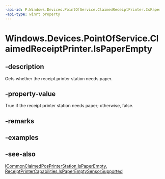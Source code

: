 ```yaml
---
-api-id: P:Windows.Devices.PointOfService.ClaimedReceiptPrinter.IsPaperEmpty
-api-type: winrt property
---
```


<!-- Property syntax
public bool IsPaperEmpty { get; }
-->

# Windows.Devices.PointOfService.ClaimedReceiptPrinter.IsPaperEmpty

## -description
Gets whether the receipt printer station needs paper.

## -property-value
True if the receipt printer station needs paper; otherwise, false.

## -remarks

## -examples

## -see-also
[ICommonClaimedPosPrinterStation.IsPaperEmpty](icommonclaimedposprinterstation_ispaperempty.md), [ReceiptPrinterCapabilities.IsPaperEmptySensorSupported](receiptprintercapabilities_ispaperemptysensorsupported.md)